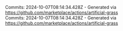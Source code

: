 Commits: 2024-10-07T08:14:34.428Z - Generated via https://github.com/marketplace/actions/artificial-grass
<br>
Commits: 2024-10-07T08:14:34.428Z - Generated via https://github.com/marketplace/actions/artificial-grass
<br>
